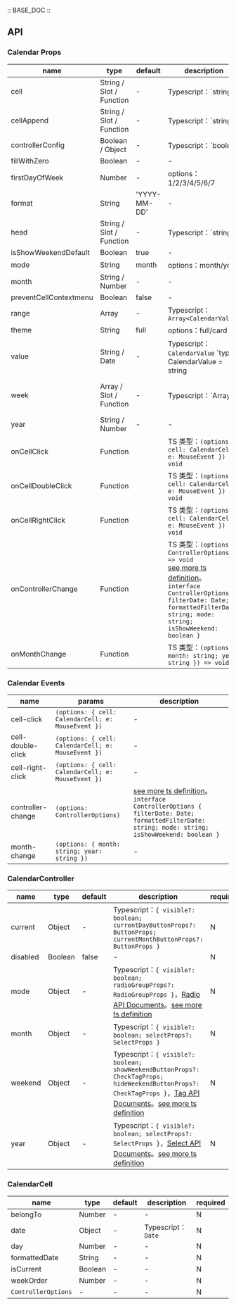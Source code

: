 :: BASE_DOC ::

## API

### Calendar Props

name | type | default | description | required
-- | -- | -- | -- | --
cell | String / Slot / Function | - | Typescript：`string | TNode<CalendarCell>`。[see more ts definition](https://github.com/Tencent/tdesign-vue/blob/develop/src/common.ts) | N
cellAppend | String / Slot / Function | - | Typescript：`string | TNode<CalendarCell>`。[see more ts definition](https://github.com/Tencent/tdesign-vue/blob/develop/src/common.ts) | N
controllerConfig | Boolean / Object | - | Typescript：`boolean | CalendarController` | N
fillWithZero | Boolean | - | \- | N
firstDayOfWeek | Number | - | options：1/2/3/4/5/6/7 | N
format | String | 'YYYY-MM-DD' | \- | N
head | String / Slot / Function | - | Typescript：`string | TNode<ControllerOptions>`。[see more ts definition](https://github.com/Tencent/tdesign-vue/blob/develop/src/common.ts) | N
isShowWeekendDefault | Boolean | true | \- | N
mode | String | month | options：month/year | N
month | String / Number | - | \- | N
preventCellContextmenu | Boolean | false | \- | N
range | Array | - | Typescript：`Array<CalendarValue>` | N
theme | String | full | options：full/card | N
value | String / Date | - | Typescript：`CalendarValue` `type CalendarValue = string | Date`。[see more ts definition](https://github.com/Tencent/tdesign-vue/tree/develop/src/calendar/type.ts) | N
week | Array / Slot / Function | - | Typescript：`Array<string> | TNode<CalendarWeek>` `interface CalendarWeek { day: WeekDay }` `type WeekDay = 1 | 2 | 3 | 4 | 5 | 6 | 7`。[see more ts definition](https://github.com/Tencent/tdesign-vue/blob/develop/src/common.ts)。[see more ts definition](https://github.com/Tencent/tdesign-vue/tree/develop/src/calendar/type.ts) | N
year | String / Number | - | \- | N
onCellClick | Function |  | TS 类型：`(options: { cell: CalendarCell; e: MouseEvent }) => void`<br/> | N
onCellDoubleClick | Function |  | TS 类型：`(options: { cell: CalendarCell; e: MouseEvent }) => void`<br/> | N
onCellRightClick | Function |  | TS 类型：`(options: { cell: CalendarCell; e: MouseEvent }) => void`<br/> | N
onControllerChange | Function |  | TS 类型：`(options: ControllerOptions) => void`<br/>[see more ts definition](https://github.com/Tencent/tdesign-vue/tree/develop/src/calendar/type.ts)。<br/>`interface ControllerOptions { filterDate: Date; formattedFilterDate: string; mode: string; isShowWeekend: boolean }`<br/> | N
onMonthChange | Function |  | TS 类型：`(options: { month: string; year: string }) => void`<br/> | N

### Calendar Events

name | params | description
-- | -- | --
cell-click | `(options: { cell: CalendarCell; e: MouseEvent })` | \-
cell-double-click | `(options: { cell: CalendarCell; e: MouseEvent })` | \-
cell-right-click | `(options: { cell: CalendarCell; e: MouseEvent })` | \-
controller-change | `(options: ControllerOptions)` | [see more ts definition](https://github.com/Tencent/tdesign-vue/tree/develop/src/calendar/type.ts)。<br/>`interface ControllerOptions { filterDate: Date; formattedFilterDate: string; mode: string; isShowWeekend: boolean }`<br/>
month-change | `(options: { month: string; year: string })` | \-

### CalendarController

name | type | default | description | required
-- | -- | -- | -- | --
current | Object | - | Typescript：`{ visible?: boolean; currentDayButtonProps?: ButtonProps; currentMonthButtonProps?: ButtonProps }` | N
disabled | Boolean | false | \- | N
mode | Object | - | Typescript：`{ visible?: boolean; radioGroupProps?: RadioGroupProps }`，[Radio API Documents](./radio?tab=api)。[see more ts definition](https://github.com/Tencent/tdesign-vue/tree/develop/src/calendar/type.ts) | N
month | Object | - | Typescript：`{ visible?: boolean; selectProps?: SelectProps }` | N
weekend | Object | - | Typescript：`{ visible?: boolean; showWeekendButtonProps?: CheckTagProps; hideWeekendButtonProps?: CheckTagProps }`，[Tag API Documents](./tag?tab=api)。[see more ts definition](https://github.com/Tencent/tdesign-vue/tree/develop/src/calendar/type.ts) | N
year | Object | - | Typescript：`{ visible?: boolean; selectProps?: SelectProps }`，[Select API Documents](./select?tab=api)。[see more ts definition](https://github.com/Tencent/tdesign-vue/tree/develop/src/calendar/type.ts) | N

### CalendarCell

name | type | default | description | required
-- | -- | -- | -- | --
belongTo | Number | - | \- | N
date | Object | - | Typescript：`Date` | N
day | Number | - | \- | N
formattedDate | String | - | \- | N
isCurrent | Boolean | - | \- | N
weekOrder | Number | - | \- | N
`ControllerOptions` | \- | - | \- | N
